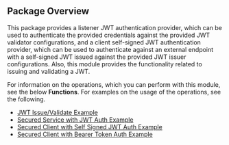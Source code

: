 ## Package Overview

This package provides a listener JWT authentication provider, which can be used to authenticate the provided credentials against the provided JWT validator configurations, and a client self-signed JWT authentication provider, which can be used to authenticate against an external endpoint with a self-signed JWT issued against the provided JWT issuer configurations. Also, this module provides the functionality related to issuing and validating a JWT.

For information on the operations, which you can perform with this module, see the below **Functions**. For examples on the usage of the operations, see the following.
 * [JWT Issue/Validate Example](https://ballerina.io/learn/by-example/jwt-issue-validate.html)
 * [Secured Service with JWT Auth Example](https://ballerina.io/learn/by-example/secured-service-with-jwt-auth.html)
 * [Secured Client with Self Signed JWT Auth Example](https://ballerina.io/learn/by-example/secured-client-with-self-signed-jwt-auth.html)
 * [Secured Client with Bearer Token Auth Example](https://ballerina.io/learn/by-example/secured-client-with-bearer-token-auth.html)
